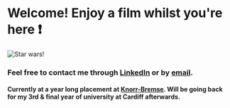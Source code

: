 # Welcome! Enjoy a film whilst you're here :exclamation:
![Star wars!](https://i.imgur.com/jjVNwSS.gif)

### Feel free to contact me through [LinkedIn](https://www.linkedin.com/in/steven-davies-cortes-8264a3187/) or by [email](stevenstdc@gmail.com). 

#### Currently at a year long placement at [Knorr-Bremse](https://www.knorr-bremse.co.uk/en/). Will be going back for my 3rd & final year of university at Cardiff afterwards. 
